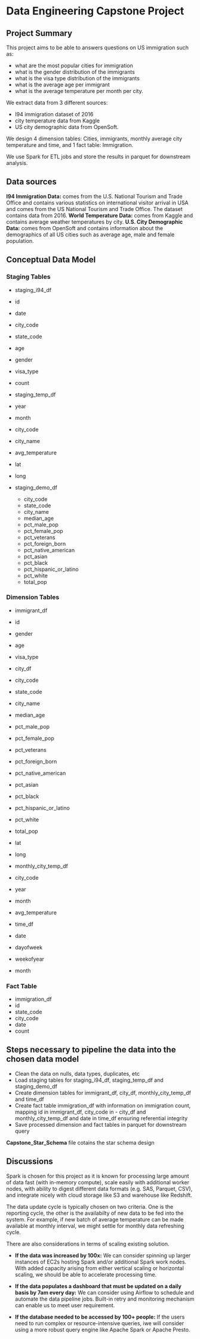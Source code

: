 # Data Engineering Capstone Project

## Project Summary
This project aims to be able to answers questions on US immigration such as:
- what are the most popular cities for immigration
- what is the gender distribution of the immigrants
- what is the visa type distribution of the immigrants
- what is the average age per immigrant
- what is the average temperature per month per city.

We extract data from 3 different sources:
- I94 immigration dataset of 2016
- city temperature data from Kaggle
- US city demographic data from OpenSoft.

We design 4 dimension tables: Cities, immigrants, monthly average city temperature and time, 
and 1 fact table: Immigration.

We use Spark for ETL jobs and store the results in parquet for downstream analysis.

## Data sources
**I94 Immigration Data:** comes from the U.S. National Tourism and Trade Office and contains various statistics on international visitor arrival in USA and comes from the US National Tourism and Trade Office. The dataset contains data from 2016.
**World Temperature Data:** comes from Kaggle and contains average weather temperatures by city.
**U.S. City Demographic Data:** comes from OpenSoft and contains information about the demographics of all US cities such as average age, male and female population.

## Conceptual Data Model
### Staging Tables
- staging_i94_df
 -    id
 -    date
 -    city_code
 -    state_code
 -   age
 -   gender
 -   visa_type
 -   count

- staging_temp_df
 -   year
 -   month
 -   city_code
 -   city_name
 -   avg_temperature
 -   lat
 -   long

- staging_demo_df
  -  city_code
  -  state_code
  -  city_name
  -  median_age
  -  pct_male_pop
  -  pct_female_pop
  -  pct_veterans
  -  pct_foreign_born
  -  pct_native_american
  -  pct_asian
  -  pct_black
  -  pct_hispanic_or_latino
  -  pct_white
  -  total_pop

### Dimension Tables
- immigrant_df
 -   id
 -   gender
 -   age
 -   visa_type

- city_df
 -   city_code
 -   state_code
 -   city_name
 -   median_age
 -   pct_male_pop
 -   pct_female_pop
 -   pct_veterans
 -   pct_foreign_born
 -   pct_native_american
 -   pct_asian
 -   pct_black
 -   pct_hispanic_or_latino
 -   pct_white
 -   total_pop
 -   lat
 -   long

- monthly_city_temp_df
 -   city_code
 -   year
 -   month
 -   avg_temperature

- time_df
 -   date
 -   dayofweek
 -   weekofyear
 -   month
### Fact Table
- immigration_df
 -   id
 -   state_code
 -   city_code
 -   date
 -   count
 
## Steps necessary to pipeline the data into the chosen data model
- Clean the data on nulls, data types, duplicates, etc
- Load staging tables for staging_i94_df, staging_temp_df and staging_demo_df
- Create dimension tables for immigrant_df, city_df, monthly_city_temp_df and time_df
- Create fact table immigration_df with information on immigration count, mapping id in immigrant_df, city_code in - city_df and monthly_city_temp_df and date in time_df ensuring referential integrity
- Save processed dimension and fact tables in parquet for downstream query

**Capstone_Star_Schema** file cotains the star schema design

## Discussions
Spark is chosen for this project as it is known for processing large amount of data fast (with in-memory compute), scale easily with additional worker nodes, with ability to digest different data formats (e.g. SAS, Parquet, CSV), and integrate nicely with cloud storage like S3 and warehouse like Redshift.

The data update cycle is typically chosen on two criteria. One is the reporting cycle, the other is the availabilty of new data to be fed into the system. For example, if new batch of average temperature can be made available at monthly interval, we might settle for monthly data refreshing cycle.

There are also considerations in terms of scaling existing solution.

- **If the data was increased by 100x:** We can consider spinning up larger instances of EC2s hosting Spark and/or additional Spark work nodes. With added capacity arising from either vertical scaling or horizontal scaling, we should be able to accelerate processing time.

- **If the data populates a dashboard that must be updated on a daily basis by 7am every day:** We can consider using Airflow to schedule and automate the data pipeline jobs. Built-in retry and monitoring mechanism can enable us to meet user requirement.

- **If the database needed to be accessed by 100+ people:** If the users need to run complex or resource-intensive queries, iwe will consider using a more robust query engine like Apache Spark or Apache Presto.